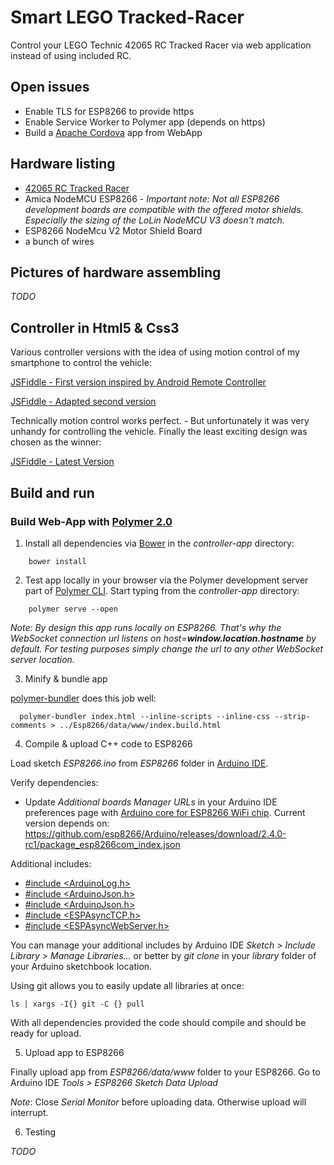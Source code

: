 # Smart LEGO Tracked-Racer

Control your LEGO Technic 42065 RC Tracked Racer via web application instead of using included RC.

## Open issues

* Enable TLS for ESP8266 to provide https
* Enable Service Worker to Polymer app (depends on https)
* Build a [Apache Cordova](https://cordova.apache.org/) app from WebApp

## Hardware listing

* [42065 RC Tracked Racer](https://www.lego.com/en-us/technic/products/rc-tracked-racer-42065)
* Amica NodeMCU ESP8266 - *Important note: Not all ESP8266 development boards are compatible with the offered motor shields. Especially the sizing of the LoLin NodeMCU V3 doesn't match.*
* ESP8266 NodeMcu V2 Motor Shield Board
* a bunch of wires

## Pictures of hardware assembling

_TODO_

## Controller in Html5 & Css3

Various controller versions with the idea of using motion control of my smartphone to control the vehicle:

[JSFiddle - First version inspired by Android Remote Controller](https://jsfiddle.net/hunsalz/eg8L16uk/)

[JSFiddle - Adapted second version](https://jsfiddle.net/hunsalz/xh6ny11p/)

Technically motion control works perfect. - But unfortunately it was very unhandy for controlling the vehicle. Finally the least exciting design was chosen as the winner:

[JSFiddle - Latest Version](https://jsfiddle.net/hunsalz/1tgfpvgL/)

## Build and run

### Build Web-App with [Polymer 2.0](https://www.polymer-project.org/2.0/)

1. Install all dependencies via [Bower](https://bower.io/) in the _controller-app_ directory:

```
    bower install
```

2. Test app locally in your browser via the Polymer development server part of [Polymer CLI](https://www.npmjs.com/package/polymer-cli). Start typing from the _controller-app_ directory:

```
    polymer serve --open
```

_Note: By design this app runs locally on ESP8266. That's why the WebSocket connection url listens on host=**window.location.hostname** by default. For testing purposes simply change the url to any other WebSocket server location._

3. Minify & bundle app

[polymer-bundler](https://github.com/Polymer/polymer-bundler) does this job well:

```
  polymer-bundler index.html --inline-scripts --inline-css --strip-comments > ../Esp8266/data/www/index.build.html
```

4. Compile & upload C++ code to ESP8266

Load sketch _ESP8266.ino_ from _ESP8266_ folder in [Arduino IDE](https://www.arduino.cc/en/main/software).

Verify dependencies:

* Update _Additional boards Manager URLs_ in your Arduino IDE preferences page with [Arduino core for ESP8266 WiFi chip](https://github.com/esp8266/Arduino). Current version depends on: https://github.com/esp8266/Arduino/releases/download/2.4.0-rc1/package_esp8266com_index.json

Additional includes:

* [#include <ArduinoLog.h>](https://github.com/thijse/Arduino-Log)
* [#include <ArduinoJson.h>](https://github.com/bblanchon/ArduinoJson)
* [#include <ArduinoJson.h>](https://github.com/bblanchon/ArduinoJson)
* [#include <ESPAsyncTCP.h>](https://github.com/me-no-dev/ESPAsyncTCP/blob/master/src/ESPAsyncTCP.h)
* [#include <ESPAsyncWebServer.h>](https://github.com/me-no-dev/ESPAsyncWebServer/blob/master/src/ESPAsyncWebServer.h)

You can manage your additional includes by Arduino IDE _Sketch > Include Library > Manage Libraries..._ or better by _git clone_ in your _library_ folder of your Arduino sketchbook location.

Using git allows you to easily update all libraries at once:

```
ls | xargs -I{} git -C {} pull
```

With all dependencies provided the code should compile and should be ready for upload.

5. Upload app to ESP8266

Finally upload app from _ESP8266/data/www_ folder to your ESP8266. Go to Arduino IDE _Tools > ESP8266 Sketch Data Upload_

*Note*: Close _Serial Monitor_ before uploading data. Otherwise upload will interrupt.

6. Testing

_TODO_
